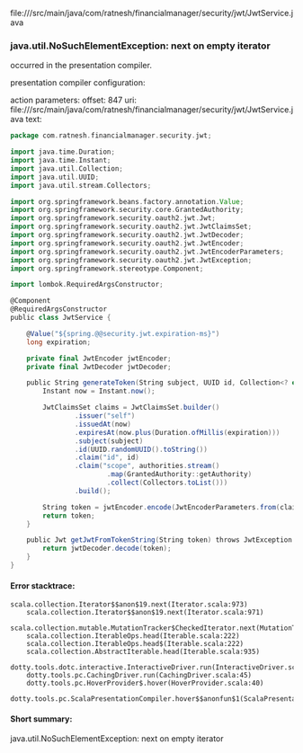 file://<WORKSPACE>/src/main/java/com/ratnesh/financialmanager/security/jwt/JwtService.java
### java.util.NoSuchElementException: next on empty iterator

occurred in the presentation compiler.

presentation compiler configuration:


action parameters:
offset: 847
uri: file://<WORKSPACE>/src/main/java/com/ratnesh/financialmanager/security/jwt/JwtService.java
text:
```scala
package com.ratnesh.financialmanager.security.jwt;

import java.time.Duration;
import java.time.Instant;
import java.util.Collection;
import java.util.UUID;
import java.util.stream.Collectors;

import org.springframework.beans.factory.annotation.Value;
import org.springframework.security.core.GrantedAuthority;
import org.springframework.security.oauth2.jwt.Jwt;
import org.springframework.security.oauth2.jwt.JwtClaimsSet;
import org.springframework.security.oauth2.jwt.JwtDecoder;
import org.springframework.security.oauth2.jwt.JwtEncoder;
import org.springframework.security.oauth2.jwt.JwtEncoderParameters;
import org.springframework.security.oauth2.jwt.JwtException;
import org.springframework.stereotype.Component;

import lombok.RequiredArgsConstructor;

@Component
@RequiredArgsConstructor
public class JwtService {

    @Value("${spring.@@security.jwt.expiration-ms}")
    long expiration;

    private final JwtEncoder jwtEncoder;
    private final JwtDecoder jwtDecoder;

    public String generateToken(String subject, UUID id, Collection<? extends GrantedAuthority> authorities) {
        Instant now = Instant.now();

        JwtClaimsSet claims = JwtClaimsSet.builder()
                .issuer("self")
                .issuedAt(now)
                .expiresAt(now.plus(Duration.ofMillis(expiration)))
                .subject(subject)
                .id(UUID.randomUUID().toString())
                .claim("id", id)
                .claim("scope", authorities.stream()
                        .map(GrantedAuthority::getAuthority)
                        .collect(Collectors.toList()))
                .build();

        String token = jwtEncoder.encode(JwtEncoderParameters.from(claims)).getTokenValue();
        return token;
    }

    public Jwt getJwtFromTokenString(String token) throws JwtException {
        return jwtDecoder.decode(token);
    }
}

```



#### Error stacktrace:

```
scala.collection.Iterator$$anon$19.next(Iterator.scala:973)
	scala.collection.Iterator$$anon$19.next(Iterator.scala:971)
	scala.collection.mutable.MutationTracker$CheckedIterator.next(MutationTracker.scala:76)
	scala.collection.IterableOps.head(Iterable.scala:222)
	scala.collection.IterableOps.head$(Iterable.scala:222)
	scala.collection.AbstractIterable.head(Iterable.scala:935)
	dotty.tools.dotc.interactive.InteractiveDriver.run(InteractiveDriver.scala:164)
	dotty.tools.pc.CachingDriver.run(CachingDriver.scala:45)
	dotty.tools.pc.HoverProvider$.hover(HoverProvider.scala:40)
	dotty.tools.pc.ScalaPresentationCompiler.hover$$anonfun$1(ScalaPresentationCompiler.scala:389)
```
#### Short summary: 

java.util.NoSuchElementException: next on empty iterator